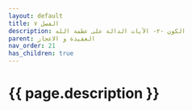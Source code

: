 ```yaml
---
layout: default
title: الفصل ٧
description: الكون -٢- الآيات الدالة على عظمة الله
parent: العقيدة و الاعجاز
nav_order: 21
has_children: true
---
```



# {{ page.description }}
